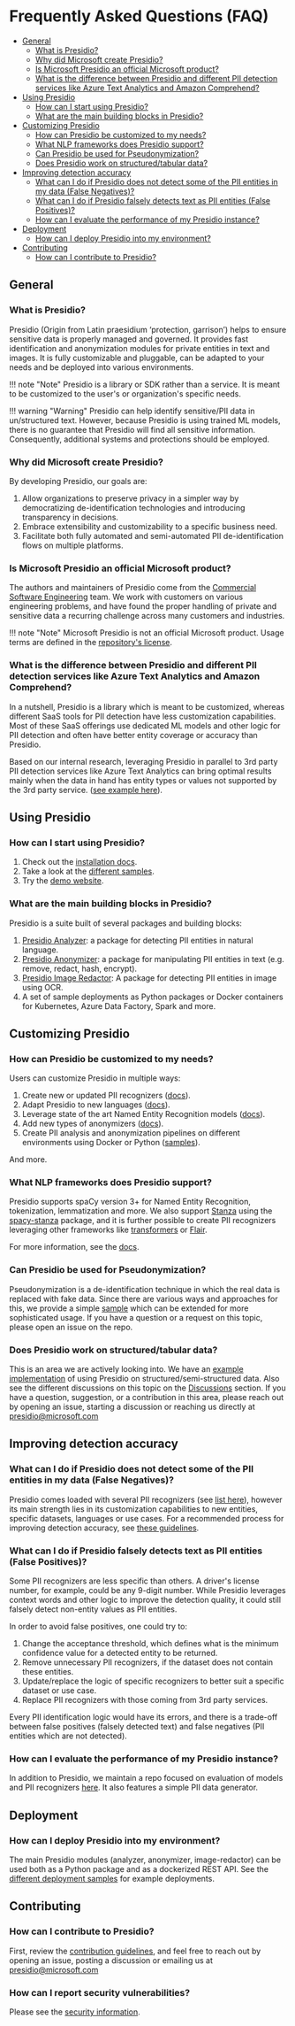 # Frequently Asked Questions (FAQ)

- [General](#general)
  - [What is Presidio?](#what-is-presidio)
  - [Why did Microsoft create Presidio?](#why-did-microsoft-create-presidio)
  - [Is Microsoft Presidio an official Microsoft product?](#is-microsoft-presidio-an-official-microsoft-product)
  - [What is the difference between Presidio and different PII detection services like Azure Text Analytics and Amazon Comprehend?](#what-is-the-difference-between-presidio-and-different-pii-detection-services-like-azure-text-analytics-and-amazon-comprehend)
- [Using Presidio](#using-presidio)
  - [How can I start using Presidio?](#how-can-i-start-using-presidio)
  - [What are the main building blocks in Presidio?](#what-are-the-main-building-blocks-in-presidio)
- [Customizing Presidio](#customizing-presidio)
  - [How can Presidio be customized to my needs?](#how-can-presidio-be-customized-to-my-needs)
  - [What NLP frameworks does Presidio support?](#what-nlp-frameworks-does-presidio-support)
  - [Can Presidio be used for Pseudonymization?](#can-presidio-be-used-for-pseudonymization)
  - [Does Presidio work on structured/tabular data?](#does-presidio-work-on-structuredtabular-data)
- [Improving detection accuracy](#improving-detection-accuracy)
  - [What can I do if Presidio does not detect some of the PII entities in my data (False Negatives)?](#what-can-i-do-if-presidio-does-not-detect-some-of-the-pii-entities-in-my-data-false-negatives)
  - [What can I do if Presidio falsely detects text as PII entities (False Positives)?](#what-can-i-do-if-presidio-falsely-detects-text-as-pii-entities-false-positives)
  - [How can I evaluate the performance of my Presidio instance?](#how-can-i-evaluate-the-performance-of-my-presidio-instance)
- [Deployment](#deployment)
  - [How can I deploy Presidio into my environment?](#how-can-i-deploy-presidio-into-my-environment)
- [Contributing](#contributing)
  - [How can I contribute to Presidio?](#how-can-i-contribute-to-presidio)

## General

### What is Presidio?

Presidio (Origin from Latin praesidium ‘protection, garrison’) helps to ensure sensitive data is properly managed and governed. It provides fast identification and anonymization modules for private entities in text and images. It is fully customizable and pluggable, can be adapted to your needs and be deployed into various environments.

!!! note "Note"
    Presidio is a library or SDK rather than a service. It is meant to be customized to the user's or organization's specific needs.

!!! warning "Warning"
    Presidio can help identify sensitive/PII data in un/structured text. However, because Presidio is using trained ML models, there is no guarantee that Presidio will find all sensitive information. Consequently, additional systems and protections should be employed.

### Why did Microsoft create Presidio?

By developing Presidio, our goals are:

1. Allow organizations to preserve privacy in a simpler way by democratizing de-identification technologies and introducing transparency in decisions.
2. Embrace extensibility and customizability to a specific business need.
3. Facilitate both fully automated and semi-automated PII de-identification flows on multiple platforms.

### Is Microsoft Presidio an official Microsoft product?

The authors and maintainers of Presidio come from the [Commercial Software Engineering]([https://microsoft/github.io/code-with-engineering-playbook/cse](https://microsoft.github.io/code-with-engineering-playbook/CSE/)) team. We work with customers on various engineering problems, and have found the proper handling of private and sensitive data a recurring challenge across many customers and industries.

!!! note "Note"
    Microsoft Presidio is not an official Microsoft product. Usage terms are defined in the [repository's license](https://github.com/microsoft/presidio/blob/main/LICENSE).

### What is the difference between Presidio and different PII detection services like Azure Text Analytics and Amazon Comprehend?

In a nutshell, Presidio is a library which is meant to be customized, whereas different SaaS tools for PII detection have less customization capabilities. Most of these SaaS offerings use dedicated ML models and other logic for PII detection and often have better entity coverage or accuracy than Presidio.

Based on our internal research, leveraging Presidio in parallel to 3rd party PII detection services like Azure Text Analytics can bring optimal results mainly when the data in hand has entity types or values not supported by the 3rd party service. ([see example here](https://microsoft.github.io/presidio/samples/python/text_analytics/)).

## Using Presidio

### How can I start using Presidio?

1. Check out the [installation docs](https://microsoft.github.io/presidio/installation/).
2. Take a look at the [different samples](https://microsoft.github.io/presidio/samples/).
3. Try the [demo website](https://aka.ms/presidio-demo).

### What are the main building blocks in Presidio?

Presidio is a suite built of several packages and building blocks:

1. [Presidio Analyzer](https://microsoft.github.io/presidio/analyzer/): a package for detecting PII entities in natural language.
2. [Presidio Anonymizer](https://microsoft.github.io/presidio/anonymizer/): a package for manipulating PII entities in text (e.g. remove, redact, hash, encrypt).
3. [Presidio Image Redactor](https://microsoft.github.io/presidio/image-redactor/): A package for detecting PII entities in image using OCR.
4. A set of sample deployments as Python packages or Docker containers for Kubernetes, Azure Data Factory, Spark and more.

## Customizing Presidio

### How can Presidio be customized to my needs?

Users can customize Presidio in multiple ways:

1. Create new or updated PII recognizers ([docs](https://microsoft.github.io/presidio/analyzer/adding_recognizers/)).
2. Adapt Presidio to new languages ([docs](https://microsoft.github.io/presidio/analyzer/languages/)).
3. Leverage state of the art Named Entity Recognition models ([docs](https://microsoft.github.io/presidio/analyzer/customizing_nlp_models/)).
4. Add new types of anonymizers ([docs](https://microsoft.github.io/presidio/anonymizer/adding_operators/)).
5. Create PII analysis and anonymization pipelines on different environments using Docker or Python ([samples](https://microsoft.github.io/presidio/samples/)).

And more.

### What NLP frameworks does Presidio support?

Presidio supports spaCy version 3+ for Named Entity Recognition, tokenization, lemmatization and more. We also support [Stanza](https://stanfordnlp.github.io/stanza/) using the [spacy-stanza](https://spacy.io/universe/project/spacy-stanza) package, and it is further possible to create PII recognizers leveraging other frameworks like [transformers](https://huggingface.co/transformers/usage.html#named-entity-recognition) or [Flair](https://github.com/flairNLP/flair).

For more information, see the [docs](https://microsoft.github.io/presidio/analyzer/customizing_nlp_models/).

### Can Presidio be used for Pseudonymization?

Pseudonymization is a de-identification technique in which the real data is replaced with fake data. Since there are various ways and approaches for this, we provide a simple [sample](https://microsoft.github.io/presidio/samples/python/example_custom_lambda_anonymizer/) which can be extended for more sophisticated usage. If you have a question or a request on this topic, please open an issue on the repo.

### Does Presidio work on structured/tabular data?

This is an area we are actively looking into. We have an [example implementation](https://microsoft.github.io/presidio/samples/python/batch_processing/) of using Presidio on structured/semi-structured data. Also see the different discussions on this topic on the [Discussions](https://github.com/microsoft/presidio/discussions) section. If you have a question, suggestion, or a contribution in this area, please reach out by opening an issue, starting a discussion or reaching us directly at presidio@microsoft.com

## Improving detection accuracy

### What can I do if Presidio does not detect some of the PII entities in my data (False Negatives)?

Presidio comes loaded with several PII recognizers (see [list here](https://microsoft.github.io/presidio/supported_entities/)), however its main strength lies in its customization capabilities to new entities, specific datasets, languages or use cases. For a recommended process for improving detection accuracy, see [these guidelines](https://github.com/microsoft/presidio/discussions/767#discussion-3567223).

### What can I do if Presidio falsely detects text as PII entities (False Positives)?

Some PII recognizers are less specific than others. A driver's license number, for example, could be any 9-digit number. While Presidio leverages context words and other logic to improve the detection quality, it could still falsely detect non-entity values as PII entities.

In order to avoid false positives, one could try to:

1. Change the acceptance threshold, which defines what is the minimum confidence value for a detected entity to be returned.
2. Remove unnecessary PII recognizers, if the dataset does not contain these entities.
3. Update/replace the logic of specific recognizers to better suit a specific dataset or use case.
4. Replace PII recognizers with those coming from 3rd party services.

Every PII identification logic would have its errors, and there is a trade-off between false positives (falsely detected text) and false negatives (PII entities which are not detected).

### How can I evaluate the performance of my Presidio instance?

In addition to Presidio, we maintain a repo focused on evaluation of models and PII recognizers [here](https://github.com/microsoft/presidio-research). It also features a simple PII data generator.

## Deployment

### How can I deploy Presidio into my environment?

The main Presidio modules (analyzer, anonymizer, image-redactor) can be used both as a Python package and as a dockerized REST API. See the [different deployment samples](https://microsoft.github.io/presidio/samples/) for example deployments.

## Contributing

### How can I contribute to Presidio?

First, review the [contribution guidelines](https://github.com/microsoft/presidio/blob/main/CONTRIBUTING.md), and feel free to reach out by opening an issue, posting a discussion or emailing us at presidio@microsoft.com

### How can I report security vulnerabilities?

Please see the [security information](https://github.com/microsoft/presidio/blob/main/SECURITY.md).
